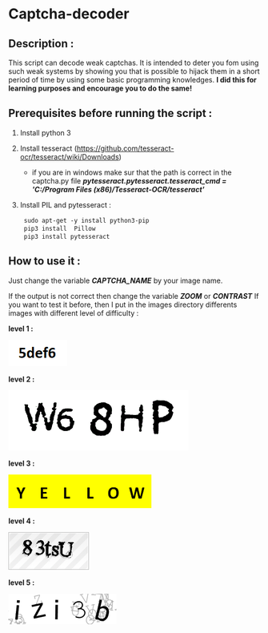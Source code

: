 
# Captcha-decoder

## Description :

This script can decode weak captchas. It is intended to deter you fom using such weak systems by showing you that is possible to hijack them in a short period of time by using some basic programming knowledges. **I did this for learning purposes and encourage you to do the same!**

## Prerequisites before running the script :

 1. Install python 3
 2. Install tesseract (https://github.com/tesseract-ocr/tesseract/wiki/Downloads)
	 - if you are in windows make sur that the path is correct in the captcha.py file ***pytesseract.pytesseract.tesseract_cmd = 'C:/Program Files (x86)/Tesseract-OCR/tesseract'***
 3. Install PIL and pytesseract :

	```shell
	 sudo apt-get -y install python3-pip
	 pip3 install  Pillow
 	 pip3 install pytesseract 
	```

## How to use it :

Just change the variable ***CAPTCHA_NAME*** by your image name.

If the output is not correct then change the variable ***ZOOM*** or ***CONTRAST***
If you want to test it before, then I put in the images directory differents images with different level of difficulty :

**level 1 :**

![level1](images/level1.png)

**level 2 :**

![level2](images/level2.png)

**level 3 :**

![level3](images/level3.png)

**level 4 :**

![level4](images/level4.png)

**level 5 :**

![level5](images/level5.png)
